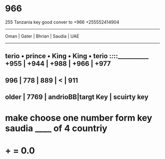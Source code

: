 # 966
255 
Tanzania key good conver to +966
+255552414904

____________________________________________________
Oman    |   Gater |  Bhrian |   Saudia | UAE
____________________________________________________
terio   •  prince •  King   •  King    •  terio
________:_________:_________:__________:____________
 +955   |  +944   |  +988   |   +966   |  +977
----------------------------------------------------
  996  |     778  |    889  |     <    |  911     
----------------------------------------------------
 older |    7769  | andrioBB|targt Key | scuirty key                        
----------------------------------------------------
# make choose one number form key saudia ____ of 4 countriy
# + = 0.0
